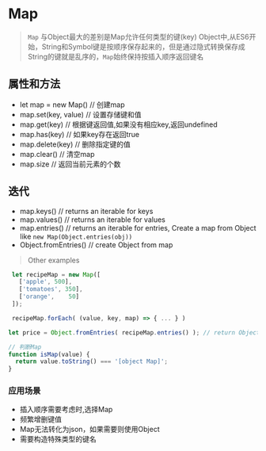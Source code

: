 # Map

> `Map` 与Object最大的差别是Map允许任何类型的键(key)
> Object中,从ES6开始，String和Symbol键是按顺序保存起来的，但是通过隐式转换保存成String的键就是乱序的，`Map`始终保持按插入顺序返回键名

## 属性和方法

- let map = new Map()   // 创建map
- map.set(key, value) // 设置存储键和值
- map.get(key)  // 根据键返回值,如果没有相应key,返回undefined
- map.has(key)  // 如果key存在返回true
- map.delete(key)  // 删除指定键的值
- map.clear()   // 清空map
- map.size   // 返回当前元素的个数

## 迭代

- map.keys()   // returns an iterable for keys
- map.values()  // returns an iterable for values
- map.entries() // returns an iterable for entries, Create a map from Object like `new Map(Object.entries(obj))`
- Object.fromEntries() // create Object from map

> Other examples

```js
 let recipeMap = new Map([
   ['apple', 500],
   ['tomatoes', 350],
   ['orange',    50]
 ]);

 recipeMap.forEach( (value, key, map) => { ... } )

let price = Object.fromEntries( recipeMap.entries() ); // return Object {'apple': 500, 'tomatoes': 350, 'orange': 50}
```

```js
// 判断Map
function isMap(value) {
  return value.toString() === '[object Map]';
}
```

### 应用场景

- 插入顺序需要考虑时,选择Map
- 频繁增删键值
- Map无法转化为json，如果需要则使用Object
- 需要构造特殊类型的键名
